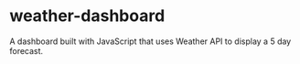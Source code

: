 # weather-dashboard
A dashboard built with JavaScript that uses Weather API to display a 5 day forecast.
